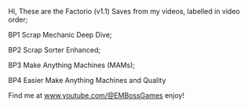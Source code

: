 Hi,
These are the Factorio (v1.1) Saves from my videos, labelled in video order;

BP1 Scrap Mechanic Deep Dive;

BP2 Scrap Sorter Enhanced;

BP3 Make Anything Machines (MAMs);

BP4 Easier Make Anything Machines and Quality

Find me at www.youtube.com/@EMBossGames  enjoy!
